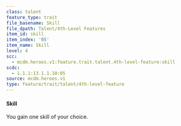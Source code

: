 ```yaml
---
class: talent
feature_type: trait
file_basename: Skill
file_dpath: Talent/4th-Level Features
item_id: skill
item_index: '05'
item_name: Skill
level: 4
scc:
  - mcdm.heroes.v1:feature.trait.talent.4th-level-feature:skill
scdc:
  - 1.1.1:13.1.1.10:05
source: mcdm.heroes.v1
type: feature/trait/talent/4th-level-feature
---
```


#### Skill

You gain one skill of your choice.
